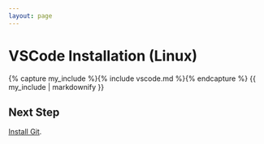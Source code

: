 ```yaml
---
layout: page
---
```


# VSCode Installation (Linux)

{% capture my_include %}{% include vscode.md %}{% endcapture %}
{{ my_include | markdownify }}

## Next Step

[Install Git](git.md).
